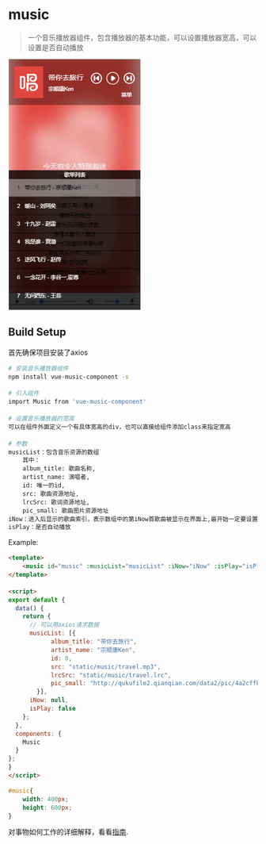 # music

> 一个音乐播放器组件，包含播放器的基本功能，可以设置播放器宽高，可以设置是否自动播放

 ![image](./static/music.png) 

## Build Setup

首先确保项目安装了axios

``` bash
# 安装音乐播放器组件
npm install vue-music-component -s

# 引入组件
import Music from 'vue-music-component'

# 设置音乐播放器的宽高
可以在组件外面定义一个有具体宽高的div，也可以直接给组件添加class来指定宽高

# 参数
musicList：包含音乐资源的数组
    其中：
    album_title: 歌曲名称,
    artist_name: 演唱者,
    id: 唯一的id,
    src: 歌曲资源地址,
    lrcSrc: 歌词资源地址,
    pic_small: 歌曲图片资源地址
iNow：进入后显示的歌曲索引，表示数组中的第iNow首歌曲被显示在界面上,最开始一定要设置成null，随后在获取到音乐资源以后在修改iNow的值
isPlay：是否自动播放
```

Example:

```html
<template>
    <music id="music" :musicList="musicList" :iNow="iNow" :isPlay="isPlay"></music>
</template>

<script>
export default {
  data() {
    return {
      // 可以用axios请求数据
      musicList: [{
            album_title: "带你去旅行",
            artist_name: "宗顺康Ken",
            id: 0,
            src: "static/music/travel.mp3",
            lrcSrc: "static/music/travel.lrc",
            pic_small: "http://qukufile2.qianqian.com/data2/pic/4a2cffbaf32b0a7cb77986bc483e8642/569217166/569217166.JPG@s_1,w_90,h_90"
        }],
      iNow: null,
      isPlay: false
    };
  },
  components: {
    Music
  }
};
}
</script>
```

```css
#music{
    width: 400px;
    height: 600px;
}
```

对事物如何工作的详细解释，看看[指南](https://github.com/GONGTING520/vue-music-component.git).